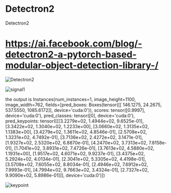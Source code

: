 # Detectron2
Detectron2

# https://ai.facebook.com/blog/-detectron2-a-pytorch-based-modular-object-detection-library-/

![Detectron2](https://user-images.githubusercontent.com/54794815/139567044-3cdc799d-227f-4751-8110-2e7ef0ba1bdd.png)


![signal1](https://user-images.githubusercontent.com/54794815/139792743-e9ed5efb-254f-4e32-9ddb-bb983b4f44e8.png)


the output is
Instances(num_instances=1, image_height=1100, image_width=762, fields=[pred_boxes: Boxes(tensor([[ 146.1275, 24.2675, 537.5550, 1085.6172]], device='cuda:0')), scores: tensor([0.9997], device='cuda:0'), pred_classes: tensor([0], device='cuda:0'), pred_keypoints: tensor([[[3.2279e+02, 1.4944e+02, 9.6525e-01],
[3.3422e+02, 1.3040e+02, 1.2233e+00],
[3.0660e+02, 1.3135e+02, 1.1383e+00],
[3.4279e+02, 1.3611e+02, 4.8546e-01],
[2.5708e+02, 1.3231e+02, 4.7492e-01],
[3.7136e+02, 2.4272e+02, 3.1471e-01],
[1.9327e+02, 2.5320e+02, 6.8870e-01],
[4.2470e+02, 3.7313e+02, 7.8158e-01],
[1.7041e+02, 3.8931e+02, 7.4726e-01],
[3.7613e+02, 4.5880e+02, 1.1931e+00],
[1.9517e+02, 4.6071e+02, 9.9237e-01],
[3.4375e+02, 5.2924e+02, 4.0134e-01],
[2.3041e+02, 5.3305e+02, 4.4198e-01],
[3.5708e+02, 7.6055e+02, 8.8034e-01],
[2.4946e+02, 7.6912e+02, 7.9993e-01],
[4.7994e+02, 9.7663e+02, 3.4324e-01],
[2.7327e+02, 9.9090e+02, 5.8986e-01]]], device='cuda:0')])


![keypoint](https://user-images.githubusercontent.com/54794815/139794124-775759cf-4f28-4836-a155-24e6d1b840e3.png)
